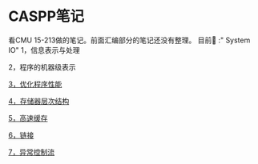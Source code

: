 # CASPP笔记

看CMU 15-213做的笔记。前面汇编部分的笔记还没有整理。
目前🎯 :" System IO"
1，信息表示与处理

2，程序的机器级表示

[3，优化程序性能](C:\Users\zhang\OneDrive\Study\CS\CMU15213\Notes\第三部分：程序优化.md)

[4，存储器层次结构](C:\Users\zhang\OneDrive\Study\CS\CMU15213\Notes\第三部分：程序优化.md)

[5，高速缓存](C:\Users\zhang\OneDrive\Study\CS\CMU15213\Notes\高速缓存.md)

[6，链接](C:\Users\zhang\OneDrive\Study\CS\CMU15213\Notes\链接.md)

[7，异常控制流](C:\Users\zhang\OneDrive\Study\CS\CMU15213\Notes\链接.md)
